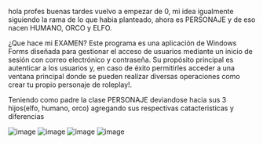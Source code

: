 hola profes buenas tardes vuelvo a empezar de 0, mi idea igualmente siguiendo la rama de lo que habia planteado, ahora es PERSONAJE y de eso nacen HUMANO, ORCO y ELFO.


¿Que hace mi EXAMEN?
Este programa es una aplicación de Windows Forms diseñada para gestionar el acceso de usuarios mediante un inicio de sesión con correo electrónico y contraseña. Su propósito principal es autenticar a los usuarios y, en caso de éxito permitirles acceder a una ventana principal donde se pueden realizar diversas operaciones como crear tu propio personaje de roleplay!.

Teniendo como padre la clase PERSONAJE deviandose hacia sus 3 hijos(elfo, humano, orco) agregando sus respectivas catacteristicas y diferencias



![image](https://github.com/Agusslo/Lopez.Agustin.PrimerParcial/assets/98591977/9a358e8b-2022-4c63-ad1b-484486bdf094) ![image](https://github.com/Agusslo/Lopez.Agustin.PrimerParcial/assets/98591977/fe7707b1-1c26-4729-8148-92ea6d6afaf9) ![image](https://github.com/Agusslo/Lopez.Agustin.PrimerParcial/assets/98591977/645ae954-a900-4398-b01f-0f1949f39a2b) ![image](https://github.com/Agusslo/Lopez.Agustin.PrimerParcial/assets/98591977/e8f5b809-d530-47c2-a71a-d9880696085f)




